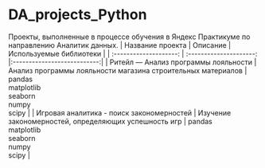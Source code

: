 # DA_projects_Python
Проекты, выполненные в процессе обучения в Яндекс Практикуме по направлению Аналитик данных. 
| Название проекта | Описание | Используемые библиотеки |
| :--------------------: | :---------------------: |:---------------------------:|
| Ритейл — Анализ программы лояльности | Анализ программы лояльности магазина строительных материалов | pandas</br>matplotlib</br>seaborn</br>numpy</br>scipy |
| Игровая аналитика - поиск закономерностей | Изучение закономерностей, определяющих успешность игр | pandas</br>matplotlib</br>seaborn</br>numpy</br>scipy |
